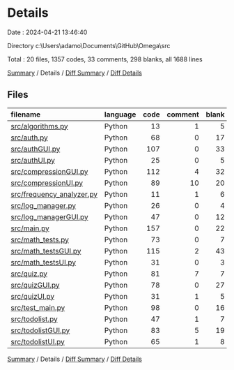 # Details

Date : 2024-04-21 13:46:40

Directory c:\\Users\\adamo\\Documents\\GitHub\\Omega\\src

Total : 20 files,  1357 codes, 33 comments, 298 blanks, all 1688 lines

[Summary](results.md) / Details / [Diff Summary](diff.md) / [Diff Details](diff-details.md)

## Files
| filename | language | code | comment | blank | total |
| :--- | :--- | ---: | ---: | ---: | ---: |
| [src/algorithms.py](/src/algorithms.py) | Python | 13 | 1 | 5 | 19 |
| [src/auth.py](/src/auth.py) | Python | 68 | 0 | 17 | 85 |
| [src/authGUI.py](/src/authGUI.py) | Python | 107 | 0 | 33 | 140 |
| [src/authUI.py](/src/authUI.py) | Python | 25 | 0 | 5 | 30 |
| [src/compressionGUI.py](/src/compressionGUI.py) | Python | 112 | 4 | 32 | 148 |
| [src/compressionUI.py](/src/compressionUI.py) | Python | 89 | 10 | 20 | 119 |
| [src/frequency_analyzer.py](/src/frequency_analyzer.py) | Python | 11 | 1 | 6 | 18 |
| [src/log_manager.py](/src/log_manager.py) | Python | 26 | 0 | 4 | 30 |
| [src/log_managerGUI.py](/src/log_managerGUI.py) | Python | 47 | 0 | 12 | 59 |
| [src/main.py](/src/main.py) | Python | 157 | 0 | 22 | 179 |
| [src/math_tests.py](/src/math_tests.py) | Python | 73 | 0 | 7 | 80 |
| [src/math_testsGUI.py](/src/math_testsGUI.py) | Python | 115 | 2 | 43 | 160 |
| [src/math_testsUI.py](/src/math_testsUI.py) | Python | 31 | 0 | 3 | 34 |
| [src/quiz.py](/src/quiz.py) | Python | 81 | 7 | 7 | 95 |
| [src/quizGUI.py](/src/quizGUI.py) | Python | 78 | 0 | 27 | 105 |
| [src/quizUI.py](/src/quizUI.py) | Python | 31 | 1 | 5 | 37 |
| [src/test_main.py](/src/test_main.py) | Python | 98 | 0 | 16 | 114 |
| [src/todolist.py](/src/todolist.py) | Python | 47 | 1 | 7 | 55 |
| [src/todolistGUI.py](/src/todolistGUI.py) | Python | 83 | 5 | 19 | 107 |
| [src/todolistUI.py](/src/todolistUI.py) | Python | 65 | 1 | 8 | 74 |

[Summary](results.md) / Details / [Diff Summary](diff.md) / [Diff Details](diff-details.md)